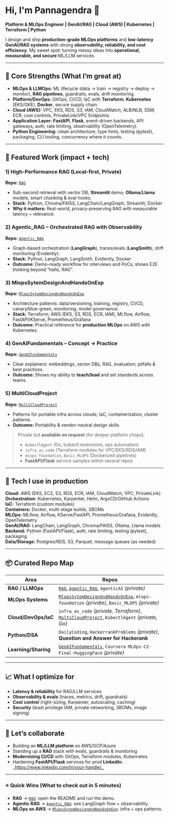 # Hi, I'm Pannagendra 👋  
**Platform & MLOps Engineer | GenAI/RAG | Cloud (AWS) | Kubernetes | Terraform | Python**

I design and ship **production-grade MLOps platforms** and **low-latency GenAI/RAG systems** with strong **observability, reliability, and cost efficiency**. My sweet spot: turning messy ideas into **operational, measurable, and secure** ML/LLM services.

---

## 🚀 Core Strengths (What I’m great at)

- **MLOps & LLMOps:** ML lifecycle (data → train → registry → deploy → monitor), **RAG pipelines**, guardrails, evals, drift monitoring.
- **Platform/DevOps:** GitOps, CI/CD, IaC with **Terraform**, **Kubernetes** (EKS/GKE), **Docker**, secure supply chain.
- **Cloud (AWS):** VPC, EKS, RDS, S3, IAM, CloudWatch, ALB/NLB, SSM, ECR, cost controls, PrivateLink/VPC Endpoints.
- **Application Layer:** **FastAPI**, **Flask**, event-driven backends, API gateways, auth, rate limiting, observability (OpenTelemetry).
- **Python Engineering:** clean architecture, type hints, testing (pytest), packaging, CLI tooling, concurrency where it counts.

---

## 🧠 Featured Work (impact + tech)

### 1) High-Performance **RAG** (Local-first, Private)
**Repo:** [`RAG`](https://github.com/Pannagendra/RAG)  
- Sub-second retrieval with vector DB; **Streamlit** demo; **Ollama**/**Llama** models; smart chunking & eval hooks.  
- **Stack:** Python, Chroma/FAISS, LangChain/LangGraph, Streamlit, Docker  
- **Why it matters:** Real-world, privacy-preserving RAG with measurable latency + relevance.

### 2) **Agentic_RAG** – Orchestrated RAG with Observability
**Repo:** [`Agentic_RAG`](https://github.com/Pannagendra/Agentic_RAG)  
- Graph-based orchestration (**LangGraph**), traces/evals (**LangSmith**), drift monitoring (Evidently).  
- **Stack:** Python, LangGraph, LangSmith, Evidently, Docker  
- **Outcome:** Demo-ready workflow for interviews and PoCs; shows E2E thinking beyond “hello, RAG”.

### 3) **MlopsSytemDesignAndHandsOnExp**
**Repo:** [`MlopsSytemDesignAndHandsOnExp`](https://github.com/Pannagendra/MlopsSytemDesignAndHandsOnExp)  
- Architecture patterns: data/versioning, training, registry, CI/CD, canary/blue-green, monitoring, model governance.  
- **Stack:** Terraform, AWS (EKS, S3, RDS, ECR, IAM), MLflow, Airflow, FastAPI/KServe, Prometheus/Grafana  
- **Outcome:** Practical reference for **production MLOps** on AWS with Kubernetes.

### 4) **GenAIFundamentals** – Concept → Practice
**Repo:** [`GenAIFundamentals`](https://github.com/Pannagendra/GenAIFundamentals)  
- Clear explainers: embeddings, vector DBs, RAG, evaluation; pitfalls & best practices.  
- **Outcome:** Shows my ability to **teach/lead** and set standards across teams.

### 5) **MultiCloudProject**
**Repo:** [`MultiCloudProject`](https://github.com/Pannagendra/MultiCloudProject)  
- Patterns for portable infra across clouds; IaC, containerization, cluster patterns.  
- **Outcome:** Portability & vendor-neutral design skills.

> Private but **available on request** (for deeper platform chops):  
> - `KubectlAgent` (Go, kubectl extensions, ops automation)  
> - `infra_as_code` (Terraform modules for VPC/EKS/RDS/IAM)  
> - `mlops-foundation`, `Basic_MLOPS` (Dockerized pipelines)  
> - **FastAPI/Flask** service samples within several repos

---

## 🧰 Tech I use in production

**Cloud:** AWS (EKS, EC2, S3, RDS, ECR, IAM, CloudWatch, VPC, PrivateLink)  
**Orchestration:** Kubernetes, Karpenter, Helm, ArgoCD/GitHub Actions  
**IaC:** Terraform (custom modules)  
**Containers:** Docker, multi-stage builds, SBOMs  
**MLOps:** MLflow, Airflow, KServe/FastAPI, Prometheus/Grafana, Evidently, OpenTelemetry  
**GenAI/RAG:** LangChain, LangGraph, Chroma/FAISS, Ollama, Llama models  
**Backend:** Python (FastAPI/Flask), auth, rate limiting, testing (pytest), packaging  
**Data/Storage:** Postgres/RDS, S3, Parquet, message queues (as needed)

---

## 📦 Curated Repo Map

| Area | Repos |
|---|---|
| **RAG / LLMOps** | [`RAG`](https://github.com/Pannagendra/RAG), [`Agentic_RAG`](https://github.com/Pannagendra/Agentic_RAG), `AgenticAI` *(private)* |
| **MLOps Systems** | [`MlopsSytemDesignAndHandsOnExp`](https://github.com/Pannagendra/MlopsSytemDesignAndHandsOnExp), `mlops-foundation` *(private)*, `Basic_MLOPS` *(private)* |
| **Cloud/DevOps/IaC** | `infra_as_code` *(private, Terraform)*, [`MultiCloudProject`](https://github.com/Pannagendra/MultiCloudProject), `KubectlAgent` *(private, Go)* |
| **Python/DSA** | `DailyCoding`, `HackerrankProblems` *(private)*, **Question and Answer for Hackerank** |
| **Learning/Sharing** | [`GenAIFundamentals`](https://github.com/Pannagendra/GenAIFundamentals), `Coursera-MLOps-C2-Final-HuggingFace` *(private)* |

---

## 📈 What I optimize for
- **Latency & reliability** for RAG/LLM services  
- **Observability & evals** (traces, metrics, drift, guardrails)  
- **Cost control** (right-sizing, Karpenter, autoscaling, caching)  
- **Security** (least privilege IAM, private networking, SBOMs, image signing)

---

## 🤝 Let’s collaborate
- Building an **ML/LLM platform** on AWS/GCP/Azure  
- Standing up a **RAG** stack with evals, guardrails & monitoring  
- **Modernizing CI/CD** with GitOps, Terraform modules, Kubernetes  
- Hardening **FastAPI/Flask** services for prod 
**LinkedIn:** _[https://www.linkedin.com/in/your-handle/_ <!-- TODO: add link -->](https://www.linkedin.com/in/pannagendra-kl-28113055/)

---

### ⭐ Quick Wins (What to check out in 5 minutes)
- **RAG** → [`RAG`](https://github.com/Pannagendra/RAG): open the README and run the demo.  
- **Agentic RAG** → [`Agentic_RAG`](https://github.com/Pannagendra/Agentic_RAG): see LangGraph flow + observability.  
- **MLOps on AWS** → [`MlopsSytemDesignAndHandsOnExp`](https://github.com/Pannagendra/MlopsSytemDesignAndHandsOnExp): infra + ops patterns.

